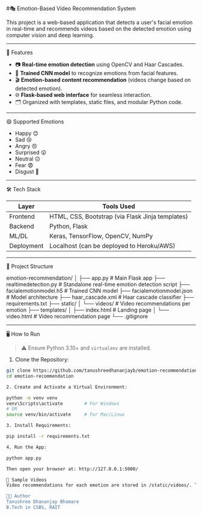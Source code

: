 #🎭 Emotion-Based Video Recommendation System

This project is a web-based application that detects a user's facial emotion in real-time and recommends videos based on the detected emotion using computer vision and deep learning.

---

🧠 Features

- 📷 **Real-time emotion detection** using OpenCV and Haar Cascades.
- 🤖 **Trained CNN model** to recognize emotions from facial features.
- 🎬 **Emotion-based content recommendation** (videos change based on detected emotion).
- 🌐 **Flask-based web interface** for seamless interaction.
- 🗂️ Organized with templates, static files, and modular Python code.

---

 😄 Supported Emotions

- Happy 😊
- Sad 😢
- Angry 😠
- Surprised 😲
- Neutral 😐
- Fear 😨
- Disgust 🤢

---
🛠️ Tech Stack

| Layer          | Tools Used                             |
|----------------|------------------------------------------|
| Frontend       | HTML, CSS, Bootstrap (via Flask Jinja templates) |
| Backend        | Python, Flask                          |
| ML/DL          | Keras, TensorFlow, OpenCV, NumPy       |
| Deployment     | Localhost (can be deployed to Heroku/AWS) |

---
 📁 Project Structure

emotion-recommendation/
│
├── app.py # Main Flask app
├── realtimedetection.py # Standalone real-time emotion detection script
├── facialemotionmodel.h5 # Trained CNN model
├── facialemotionmodel.json # Model architecture
├── haar_cascade.xml # Haar cascade classifier
├── requirements.txt
├── static/
│ └── videos/ # Video recommendations per emotion
├── templates/
│ ├── index.html # Landing page
│ └── video.html # Video recommendation page
└── .gitignore


---

🖥️ How to Run

> ⚠️ Ensure Python 3.10+ and `virtualenv` are installed.

1. Clone the Repository:

```bash
git clone https://github.com/tanushreedhananjayb/emotion-recommendation.git
cd emotion-recommendation

2. Create and Activate a Virtual Environment:

python -m venv venv
venv\Scripts\activate        # For Windows
# OR
source venv/bin/activate     # For Mac/Linux

3. Install Requirements:

pip install -r requirements.txt

4. Run the App:

python app.py

Then open your browser at: http://127.0.0.1:5000/

🎥 Sample Videos
Video recommendations for each emotion are stored in /static/videos/. These videos play depending on the user's detected emotion in real-time.

👩‍💻 Author
Tanushree Dhananjay Bhamare
B.Tech in CSBS, RAIT 


